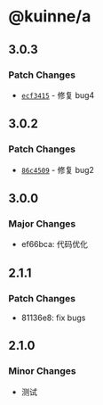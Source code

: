 # @kuinne/a

## 3.0.3

### Patch Changes

- [`ecf3415`](https://github.com/kuinne/pnpm-demo/commit/ecf34156c4e0f3f70d02cd707b421fc28ba6236b) - 修复 bug4

## 3.0.2

### Patch Changes

- [`86c4509`](https://github.com/kuinne/pnpm-demo/commit/86c4509c61a57c26617e3888f1472f3ce4e2c0b7) - 修复 bug2

## 3.0.0

### Major Changes

- ef66bca: 代码优化

## 2.1.1

### Patch Changes

- 81136e8: fix bugs

## 2.1.0

### Minor Changes

- 测试
